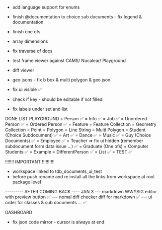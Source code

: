 - add language support for enums 

- finish  @documentation to choice sub documents - fix legend & documentation 
- finish one ofs

- array dimensions

- fix traverse of docs 

- test frame viewer against CAMS/ Nucalear/ Playground 

- diff viewer

- geo jsons - fix b box & multi polygon & geo json 

- fix ui visible ✅ 

- check if key - should be editable if not filled

- fix labels under set and list 


DONE LIST 
PLAYGROUND 
 =  Person ✅ 
 =  Info   ✅ 
 =  Job    ✅ 
 =  Unordered Person  ✅ 
 =  Ordered Person    ✅ 
 =  Feature 
 =  Feature Collection 
 =  Geometry Collection
 =  Point
 =  Polygon
 =  Line String
 =  Multi Polygon
 =  Student (Choice Subdocument)  ✅ 
 =  Art ✅ 
 =  Dance ✅ 
 =  Music ✅ 
 =  Guy (Choice Documents) ✅ 
 =  Employee ✅ 
 =  Teacher => fix ui hidden  (remember subdocument form data issue ...)  ✅ 
 =  Graduate (One ofs)
 =  Computer Students ✅ 
 =  Example
 =  DifferentPerson ✅ 
 =  List ✅ 
 =  TEST ✅ 




 !!!!!!! IMPORTANT !!!!!!!!!!

 - workspace linked to tdb_documents_ui_test 
 - before push rename and re install all the links from workspace at root package level




--------- AFTER COMING BACK ----  JAN 3
--- markdown WWYSIG editor with preview button  ✅ 
--- nomal diff checker diff for markdown  ✅ 
--- ui order for classes & sub documents ... ✅ 



DASHBOARD 
- fix json code mirror - cursor is always at end